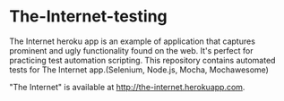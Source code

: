 # The-Internet-testing
 The Internet heroku app is an example of application that captures prominent and ugly functionality found on the web. It's perfect for practicing test automation scripting.
 This repository contains automated tests for The Internet app.(Selenium, Node.js, Mocha, Mochawesome)
 
 "The Internet" is available at http://the-internet.herokuapp.com.
